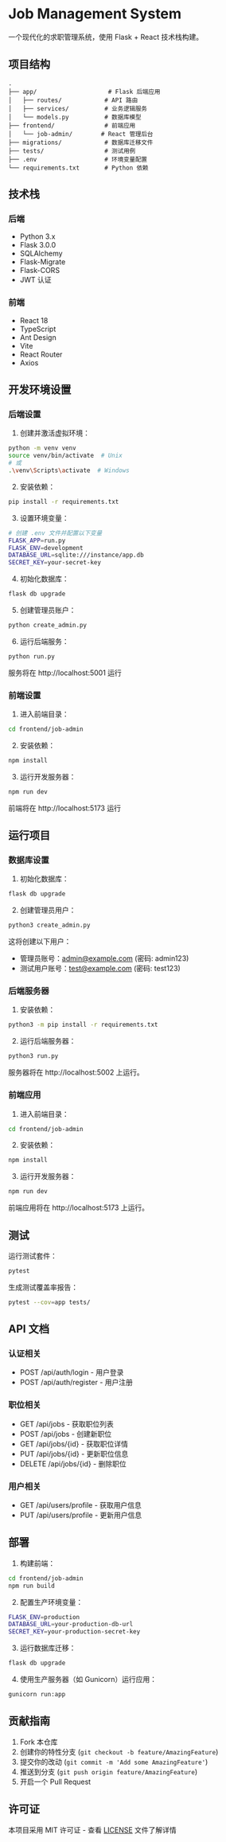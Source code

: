 # Job Management System

一个现代化的求职管理系统，使用 Flask + React 技术栈构建。

## 项目结构

```
.
├── app/                    # Flask 后端应用
│   ├── routes/            # API 路由
│   ├── services/          # 业务逻辑服务
│   └── models.py          # 数据库模型
├── frontend/              # 前端应用
│   └── job-admin/        # React 管理后台
├── migrations/            # 数据库迁移文件
├── tests/                 # 测试用例
├── .env                   # 环境变量配置
└── requirements.txt       # Python 依赖
```

## 技术栈

### 后端
- Python 3.x
- Flask 3.0.0
- SQLAlchemy
- Flask-Migrate
- Flask-CORS
- JWT 认证

### 前端
- React 18
- TypeScript
- Ant Design
- Vite
- React Router
- Axios

## 开发环境设置

### 后端设置

1. 创建并激活虚拟环境：
```bash
python -m venv venv
source venv/bin/activate  # Unix
# 或
.\venv\Scripts\activate  # Windows
```

2. 安装依赖：
```bash
pip install -r requirements.txt
```

3. 设置环境变量：
```bash
# 创建 .env 文件并配置以下变量
FLASK_APP=run.py
FLASK_ENV=development
DATABASE_URL=sqlite:///instance/app.db
SECRET_KEY=your-secret-key
```

4. 初始化数据库：
```bash
flask db upgrade
```

5. 创建管理员账户：
```bash
python create_admin.py
```

6. 运行后端服务：
```bash
python run.py
```
服务将在 http://localhost:5001 运行

### 前端设置

1. 进入前端目录：
```bash
cd frontend/job-admin
```

2. 安装依赖：
```bash
npm install
```

3. 运行开发服务器：
```bash
npm run dev
```
前端将在 http://localhost:5173 运行

## 运行项目

### 数据库设置

1. 初始化数据库：
```bash
flask db upgrade
```

2. 创建管理员用户：
```bash
python3 create_admin.py
```

这将创建以下用户：
- 管理员账号：admin@example.com (密码: admin123)
- 测试用户账号：test@example.com (密码: test123)

### 后端服务器

1. 安装依赖：
```bash
python3 -m pip install -r requirements.txt
```

2. 运行后端服务器：
```bash
python3 run.py
```

服务器将在 http://localhost:5002 上运行。

### 前端应用

1. 进入前端目录：
```bash
cd frontend/job-admin
```

2. 安装依赖：
```bash
npm install
```

3. 运行开发服务器：
```bash
npm run dev
```

前端应用将在 http://localhost:5173 上运行。

## 测试

运行测试套件：
```bash
pytest
```

生成测试覆盖率报告：
```bash
pytest --cov=app tests/
```

## API 文档

### 认证相关
- POST /api/auth/login - 用户登录
- POST /api/auth/register - 用户注册

### 职位相关
- GET /api/jobs - 获取职位列表
- POST /api/jobs - 创建新职位
- GET /api/jobs/{id} - 获取职位详情
- PUT /api/jobs/{id} - 更新职位信息
- DELETE /api/jobs/{id} - 删除职位

### 用户相关
- GET /api/users/profile - 获取用户信息
- PUT /api/users/profile - 更新用户信息

## 部署

1. 构建前端：
```bash
cd frontend/job-admin
npm run build
```

2. 配置生产环境变量：
```bash
FLASK_ENV=production
DATABASE_URL=your-production-db-url
SECRET_KEY=your-production-secret-key
```

3. 运行数据库迁移：
```bash
flask db upgrade
```

4. 使用生产服务器（如 Gunicorn）运行应用：
```bash
gunicorn run:app
```

## 贡献指南

1. Fork 本仓库
2. 创建你的特性分支 (`git checkout -b feature/AmazingFeature`)
3. 提交你的改动 (`git commit -m 'Add some AmazingFeature'`)
4. 推送到分支 (`git push origin feature/AmazingFeature`)
5. 开启一个 Pull Request

## 许可证

本项目采用 MIT 许可证 - 查看 [LICENSE](LICENSE) 文件了解详情
